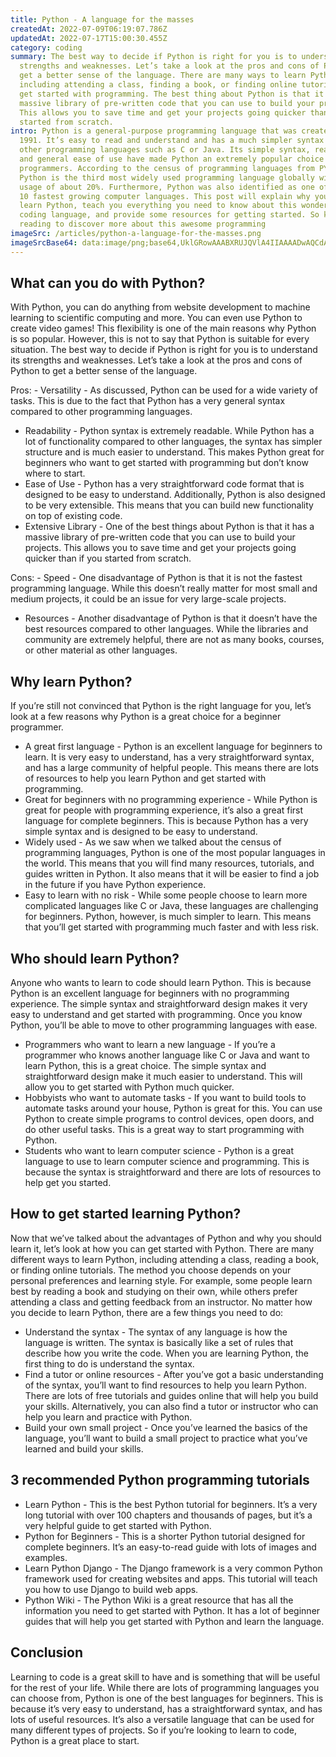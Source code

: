 ```yaml
---
title: Python - A language for the masses
createdAt: 2022-07-09T06:19:07.786Z
updatedAt: 2022-07-17T15:00:30.455Z
category: coding
summary: The best way to decide if Python is right for you is to understand its
  strengths and weaknesses. Let’s take a look at the pros and cons of Python to
  get a better sense of the language. There are many ways to learn Python,
  including attending a class, finding a book, or finding online tutorials to
  get started with programming. The best thing about Python is that it has a
  massive library of pre-written code that you can use to build your projects.
  This allows you to save time and get your projects going quicker than if you
  started from scratch.
intro: Python is a general-purpose programming language that was created in
  1991. It’s easy to read and understand and has a much simpler syntax than
  other programming languages such as C or Java. Its simple syntax, readability,
  and general ease of use have made Python an extremely popular choice for new
  programmers. According to the census of programming languages from PYPL,
  Python is the third most widely used programming language globally with a
  usage of about 20%. Furthermore, Python was also identified as one of the top
  10 fastest growing computer languages. This post will explain why you should
  learn Python, teach you everything you need to know about this wonderful
  coding language, and provide some resources for getting started. So keep
  reading to discover more about this awesome programming
imageSrc: /articles/python-a-language-for-the-masses.png
imageSrcBase64: data:image/png;base64,UklGRowAAABXRUJQVlA4IIAAAADwAQCdASoKAAoAAUAmJbACdADcR+qYAgAA/vxr2ivnA+aUppg7jqt/995X6WFUyz8zXk29dsD58lnCl5fA3Wr9WWyZfC+W8u/XyaeiZJOceSpqWNy/elv+wtYXMVM/O9Bs9l8od//5FDZHf4glr5H/omfgIP/rQ0dd2awYHQAAAA==
---
```


## What can you do with Python?

With Python, you can do anything from website development to machine learning to scientific computing and more. You can even use Python to create video games! This flexibility is one of the main reasons why Python is so popular. However, this is not to say that Python is suitable for every situation. The best way to decide if Python is right for you is to understand its strengths and weaknesses. Let’s take a look at the pros and cons of Python to get a better sense of the language.

Pros: - Versatility - As discussed, Python can be used for a wide variety of tasks. This is due to the fact that Python has a very general syntax compared to other programming languages.
- Readability - Python syntax is extremely readable. While Python has a lot of functionality compared to other languages, the syntax has simpler structure and is much easier to understand. This makes Python great for beginners who want to get started with programming but don’t know where to start.
- Ease of Use - Python has a very straightforward code format that is designed to be easy to understand. Additionally, Python is also designed to be very extensible. This means that you can build new functionality on top of existing code.
- Extensive Library - One of the best things about Python is that it has a massive library of pre-written code that you can use to build your projects. This allows you to save time and get your projects going quicker than if you started from scratch.

Cons: - Speed - One disadvantage of Python is that it is not the fastest programming language. While this doesn’t really matter for most small and medium projects, it could be an issue for very large-scale projects.
- Resources - Another disadvantage of Python is that it doesn’t have the best resources compared to other languages. While the libraries and community are extremely helpful, there are not as many books, courses, or other material as other languages.

## Why learn Python?

If you’re still not convinced that Python is the right language for you, let’s look at a few reasons why Python is a great choice for a beginner programmer.
- A great first language - Python is an excellent language for beginners to learn. It is very easy to understand, has a very straightforward syntax, and has a large community of helpful people. This means there are lots of resources to help you learn Python and get started with programming.
- Great for beginners with no programming experience - While Python is great for people with programming experience, it’s also a great first language for complete beginners. This is because Python has a very simple syntax and is designed to be easy to understand.
- Widely used - As we saw when we talked about the census of programming languages, Python is one of the most popular languages in the world. This means that you will find many resources, tutorials, and guides written in Python. It also means that it will be easier to find a job in the future if you have Python experience.
- Easy to learn with no risk - While some people choose to learn more complicated languages like C or Java, these languages are challenging for beginners. Python, however, is much simpler to learn. This means that you’ll get started with programming much faster and with less risk.

## Who should learn Python?

Anyone who wants to learn to code should learn Python. This is because Python is an excellent language for beginners with no programming experience. The simple syntax and straightforward design makes it very easy to understand and get started with programming. Once you know Python, you’ll be able to move to other programming languages with ease.
- Programmers who want to learn a new language - If you’re a programmer who knows another language like C or Java and want to learn Python, this is a great choice. The simple syntax and straightforward design make it much easier to understand. This will allow you to get started with Python much quicker.
- Hobbyists who want to automate tasks - If you want to build tools to automate tasks around your house, Python is great for this. You can use Python to create simple programs to control devices, open doors, and do other useful tasks. This is a great way to start programming with Python.
- Students who want to learn computer science - Python is a great language to use to learn computer science and programming. This is because the syntax is straightforward and there are lots of resources to help get you started.

## How to get started learning Python?

Now that we’ve talked about the advantages of Python and why you should learn it, let’s look at how you can get started with Python. There are many different ways to learn Python, including attending a class, reading a book, or finding online tutorials. The method you choose depends on your personal preferences and learning style. For example, some people learn best by reading a book and studying on their own, while others prefer attending a class and getting feedback from an instructor. No matter how you decide to learn Python, there are a few things you need to do:
- Understand the syntax - The syntax of any language is how the language is written. The syntax is basically like a set of rules that describe how you write the code. When you are learning Python, the first thing to do is understand the syntax.
- Find a tutor or online resources - After you’ve got a basic understanding of the syntax, you’ll want to find resources to help you learn Python. There are lots of free tutorials and guides online that will help you build your skills. Alternatively, you can also find a tutor or instructor who can help you learn and practice with Python.
- Build your own small project - Once you’ve learned the basics of the language, you’ll want to build a small project to practice what you’ve learned and build your skills.

## 3 recommended Python programming tutorials

- Learn Python - This is the best Python tutorial for beginners. It’s a very long tutorial with over 100 chapters and thousands of pages, but it’s a very helpful guide to get started with Python.
- Python for Beginners - This is a shorter Python tutorial designed for complete beginners. It’s an easy-to-read guide with lots of images and examples.
- Learn Python Django - The Django framework is a very common Python framework used for creating websites and apps. This tutorial will teach you how to use Django to build web apps.
- Python Wiki - The Python Wiki is a great resource that has all the information you need to get started with Python. It has a lot of beginner guides that will help you get started with Python and learn the language.

## Conclusion

Learning to code is a great skill to have and is something that will be useful for the rest of your life. While there are lots of programming languages you can choose from, Python is one of the best languages for beginners. This is because it’s very easy to understand, has a straightforward syntax, and has lots of useful resources. It’s also a versatile language that can be used for many different types of projects. So if you’re looking to learn to code, Python is a great place to start.
